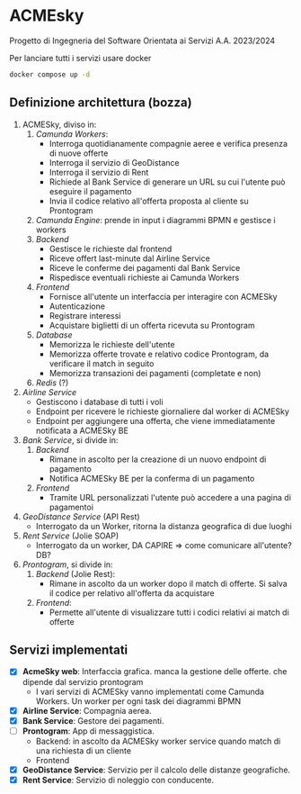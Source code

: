 # ACMEsky

Progetto di Ingegneria del Software Orientata ai Servizi A.A. 2023/2024

Per lanciare tutti i servizi usare docker

```bash
docker compose up -d
```

## Definizione architettura (bozza)

1. ACMESky, diviso in:
    1. *Camunda Workers*:
        - Interroga quotidianamente compagnie aeree e verifica presenza di nuove offerte
        - Interroga il servizio di GeoDistance
        - Interroga il servizio di Rent
        - Richiede al Bank Service di generare un URL su cui l'utente può eseguire il pagamento
        - Invia il codice relativo all'offerta proposta al cliente su Prontogram
    2. *Camunda Engine*: prende in input i diagrammi BPMN e gestisce i workers
    3. *Backend*
        - Gestisce le richieste dal frontend
        - Riceve offert last-minute dal Airline Service
        - Riceve le conferme dei pagamenti dal Bank Service
        - Rispedisce eventuali richieste ai Camunda Workers
    4. *Frontend*
        - Fornisce all'utente un interfaccia per interagire con ACMESky
        - Autenticazione
        - Registrare interessi
        - Acquistare biglietti di un offerta ricevuta su Prontogram
    5. *Database*
        - Memorizza le richieste dell'utente
        - Memorizza offerte trovate e relativo codice Prontogram, da verificare il match in seguito
        - Memorizza transazioni dei pagamenti (completate e non)
    6. *Redis* (?)
2. *Airline Service*
    - Gestiscono i database di tutti i voli
    - Endpoint per ricevere le richieste giornaliere dal worker di ACMESky
    - Endpoint per aggiungere una offerta, che viene immediatamente notificata a ACMESky BE
3. *Bank Service*, si divide in:
    1. *Backend*
        - Rimane in ascolto per la creazione di un nuovo endpoint di pagamento
        - Notifica ACMESky BE per la conferma di un pagamento
    2. *Frontend*
        - Tramite URL personalizzati l'utente può accedere a una pagina di pagamentoi
4. *GeoDistance Service* (API Rest)
    - Interrogato da un Worker, ritorna la distanza geografica di due luoghi
5. *Rent Service* (Jolie SOAP)
    - Interrogato da un worker, DA CAPIRE => come comunicare all'utente? DB?
6. *Prontogram*, si divide in:
    1. *Backend* (Jolie Rest):
        - Rimane in ascolto da un worker dopo il match di offerte. Si salva il codice per relativo all'offerta da acquistare
    2. *Frontend*:
        - Permette all'utente di visualizzare tutti i codici relativi ai match di offerte

## Servizi implementati
- [x] **AcmeSky web**: Interfaccia grafica. manca la gestione delle offerte. che dipende dal servizio prontogram
    - I vari servizi di ACMESky vanno implementati come Camunda Workers. Un worker per ogni task dei diagrammi BPMN
- [x] **Airline Service**: Compagnia aerea. 
- [x] **Bank Service**: Gestore dei pagamenti.
- [ ] **Prontogram**: App  di messaggistica.
    - Backend: in ascolto da ACMESky worker service quando match di una richiesta di un cliente
    - Frontend
- [x] **GeoDistance Service**: Servizio per il calcolo delle distanze geografiche.
- [x] **Rent Service**: Servizio di noleggio con conducente.
